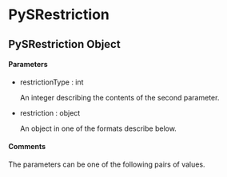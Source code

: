 # PySRestriction

## PySRestriction Object



#### Parameters


  - restrictionType : int

    An integer describing the contents of the second parameter\.

  - restriction : object

    An object in one of the formats describe below\.

#### Comments


The parameters can be one of the following pairs of values\.
